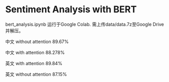 # Sentiment Analysis with BERT

bert_analysis.ipynb 运行于Google Colab. 需上传data/data.7z至Google Drive并解压。

中文 without attention 89.67%

中文 with attention 88.278%

英文 with attention 89.84%

英文 without attention 87.15%
